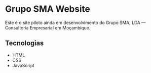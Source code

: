 # Grupo SMA Website

Este é o site piloto ainda em desenvolvimento do Grupo SMA, LDA — Consultoria Empresarial em Moçambique.

## Tecnologias
- HTML
- CSS
- JavaScript
